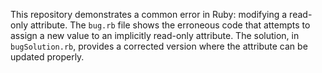 This repository demonstrates a common error in Ruby:  modifying a read-only attribute.  The `bug.rb` file shows the erroneous code that attempts to assign a new value to an implicitly read-only attribute. The solution, in `bugSolution.rb`, provides a corrected version where the attribute can be updated properly.